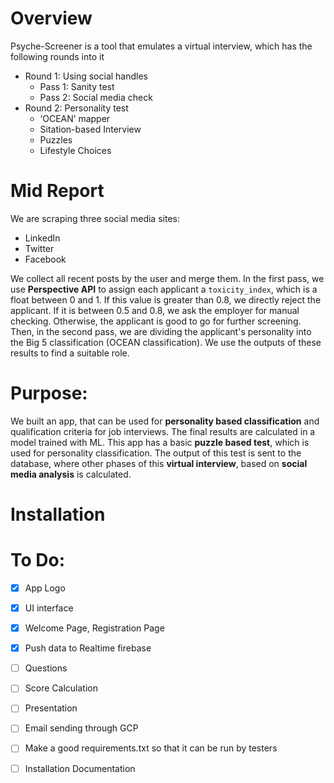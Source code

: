# Overview

Psyche-Screener is a tool that emulates a virtual interview, which has the following rounds into it

- Round 1: Using social handles
    - Pass 1: Sanity test
    - Pass 2: Social media check
- Round 2: Personality test
    - ‘OCEAN’ mapper
    - Sitation-based Interview
    - Puzzles
    - Lifestyle Choices 


# Mid Report

We are scraping three social media sites:
- LinkedIn
- Twitter
- Facebook

We collect all recent posts by the user and merge them. In the first pass, we
use **Perspective API** to assign each applicant a `toxicity_index`, which is
a float between 0 and 1. If this value is greater than 0.8, we directly reject
the applicant. If it is between 0.5 and 0.8, we ask the employer for manual
checking. Otherwise, the applicant is good to go for further screening. Then,
in the second pass, we are dividing the applicant's personality into the Big 5
classification (OCEAN classification). We use the outputs of these results to
find a suitable role.

# Purpose:

We built an app, that can be used for **personality based classification** and qualification criteria for job interviews. The final results are 
calculated in a model trained with ML.
This app has a basic **puzzle based test**, which is used for personality classification. The output of this test is sent to the database, where 
other phases of this **virtual interview**, based on **social media analysis** is calculated.

# Installation

# To Do:
- [x] App Logo
- [x] UI interface
- [x] Welcome Page, Registration Page
- [x] Push data to Realtime firebase
- [ ] Questions
- [ ] Score Calculation
- [ ] Presentation
- [ ] Email sending through GCP
- [ ] Make a good requirements.txt so that it can be run by testers
- [ ] Installation Documentation


